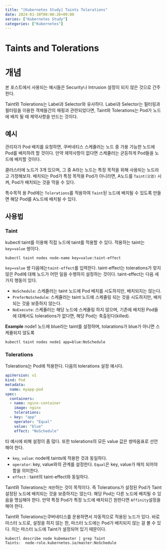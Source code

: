 ```yaml
---
title: "[Kubernetes Study] Taints Tolerations"
date: 2024-01-30T00:00:26+09:00
series: ["Kubernetes Study"]
categories: ["Kubernetes"]
---
```


# Taints and Tolerations

# 개념

본 포스트에서 사용되는 예시들은 Security나 Intrusion 설정이 되지 않은 것으로 간주한다.

Taint와 Tolerations는 Label과 Selector와 유사하다. Label과 Selector는 필터링과 필터링을 이용한 객체들간의 매핑과 관련되었다면, Taint와 Tolerations는 Pod가 노드에 배치 될 때 제약사항을 만드는 것이다.

## 예시

관리자가 Pod 배치를 요청하면, 쿠버네티스 스케쥴러는 노드 중 가용 가능한 노드에 Pod를 배치하려 할 것이다. 만약 제약사항이 없다면 스케쥴러는 균등하게 Pod들을 노드에 배치할 것이다.

클러스터에 노드가 3개 있으며, 그 중 A라는 노드는 특정 목적을 위해 사용되는 노드라고 가정해보자. 배치되는 Pod가 특정 목적용 Pod가 아니라면, A노드를 `Taint(오염)` 시켜, Pod가 배치되는 것을 막을 수 있다.

특수목적 용 Pod에는 `Tolerations`를 적용하여 `Taint`된 노드에 배치될 수 있도록 만들면 해당 Pod를 A노드에 배치될 수 있다.

## 사용법
### Taint
kubectl taint를 이용해 직접 노드에 taint를 적용할 수 있다. 적용하는 taint는 `key=value` 쌍이다.  
```shell
kubectl taint nodes node-name key=value:taint-effect
```
`key=value` 쌍 다음에는`taint-effect`를 입력한다. taint-effect는 tolerations가 맞지 않은 Pod에 대해 노드가 어떤 일을 수행하지 설정하는 것이다. taint-effect는 다음 세 가지 행동이 있다.
- `NoSchedule`: 스케쥴러는 taint 노드에 Pod 배치를 시도하지만, 배치되지는 않는다.
- `PreferNoSchedule`: 스케쥴러는 taint 노드에 스케쥴링 되는 것을 시도하지만, 배치되는 것을 보증하지 않는다.
- `NoExecute`: 스케쥴러는 해당 노드에 스케쥴링 하지 않으며, 기존에 배치된 Pod들에 대해서도 tolerations가 없다면, 해당 Pod는 축출된다(killed).

**Example**
node1 노드에 blue라는 taint를 설정하며, tolarations가 blue가 아니면 스케쥴되지 않도록 
```
kubectl taint nodes node1 app=blue:NoSchedule
```

### Tolerations
Tolerations는 Pod에 적용한다.  다음의 tolerations 설정 예시다.
```yaml
apiVersion: v1
kind: Pod
metadata:
  name: myapp-pod
spec:
  containers:
  - name: nginx-container
    image: nginx
    tolerations:
  - key: "app"
    operator: "Equal"
    value: "blue"
    effect: "NoSchedule"
```

타 예시에 비해 설정이 좀 많다. 또한 tolerations의 모든 value 값은 쌍따옴표로 선언해야 한다.
- `key`, `value`: node에 taints에 적용한 것과 동일하다.
- `operator`: key, value와의 관계를 설정한다. `Equal`은 key, value가 매치 되어야 함을 의미한다.
- `effect` : taint의 taint-effect와 동일하다. 

Taint와 Tolerations는 `제한`하는 것이 목적이다. 즉 Tolerations가 설정된 Pod가 Taint설정된 노드에 배치되는 것을 보증하지는 않는다. 해당 Pod는 다른 노드에 배치될 수 있음을 명심해야 한다.  만약 특정 Pod가 특정 노드에 배치되긴 원한다면 `Affinity`설정을 해야 한다.

Taint와 Tolerations는쿠버네티스를 운용하면서 자동적으로 적용된 노드가 있다. 바로 마스터 노드로, 설정을 하지 않는 한, 마스터 노드에는 Pod가 배치되지 않는 걸 볼 수 있다. 이는 마스터 노드에 Taint가 설정되어 있기 때문이다. 
```shell
kubectl describe node kubemaster | grep Taint
Taints:  node-role.kubernetes.io/master:NoSchedule
```